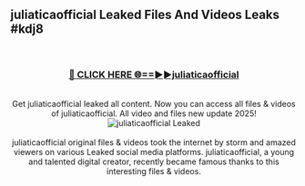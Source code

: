 ## juliaticaofficial Leaked Files And Videos Leaks #kdj8
<br>
<div align="center">
<h3><a href="https://watchclip.my.id/juliaticaofficial" rel="nofollow">🔴 CLICK HERE 🌐==►►juliaticaofficial</a></h3>
<br>
Get juliaticaofficial leaked all content. Now you can access all files & videos of juliaticaofficial. All video and files new update 2025!
<br>
<a href="https://watchclip.my.id/juliaticaofficial" rel="nofollow" data-target="animated-image.originalLink"><img src="https://i.ibb.co.com/WyWwxjT/player-gif2.gif" alt="juliaticaofficial Leaked" style="max-width: 100%; display: inline-block;" data-target="animated-image.originalImage"></a>
<br><br>
juliaticaofficial original files & videos took the internet by storm and amazed viewers on various Leaked social media platforms. juliaticaofficial, a young and talented digital creator, recently became famous thanks to this interesting files & videos.
</div>
<br>